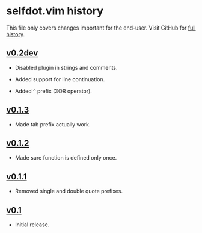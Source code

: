 selfdot.vim history
===================

This file only covers changes important for the end-user.  Visit GitHub
for [full history][].

  [full history]: http://github.com/narfdotpl/selfdot.vim/commits/master


[v0.2dev][]
-----------

 - Disabled plugin in strings and comments.

 - Added support for line continuation.

 - Added `^` prefix (XOR operator).


[v0.1.3][]
----------

 - Made tab prefix actually work.


[v0.1.2][]
----------

 - Made sure function is defined only once.


[v0.1.1][]
----------

 - Removed single and double quote prefixes.


[v0.1][]
--------

 - Initial release.


  [v0.2dev]: http://github.com/narfdotpl/selfdot.vim/compare/v0.1.3...master
  [v0.1.3]: http://github.com/narfdotpl/selfdot.vim/compare/v0.1.2...v0.1.3
  [v0.1.2]: http://github.com/narfdotpl/selfdot.vim/compare/v0.1.1...v0.1.2
  [v0.1.1]: http://github.com/narfdotpl/selfdot.vim/compare/v0.1.0...v0.1.1
  [v0.1]: http://github.com/narfdotpl/selfdot.vim/compare/ba14ca7...v0.1.0
